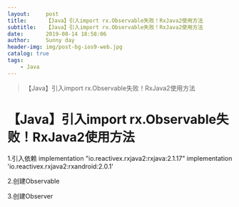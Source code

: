 ```yaml
---
layout:     post
title:      【Java】引入import rx.Observable失败！RxJava2使用方法
subtitle:   【Java】引入import rx.Observable失败！RxJava2使用方法
date:       2019-08-14 18:58:06
author:     Sunny day
header-img: img/post-bg-ios9-web.jpg
catalog: true
tags:
    - Java
---
```


>【Java】引入import rx.Observable失败！RxJava2使用方法

# 【Java】引入import rx.Observable失败！RxJava2使用方法


1.引入依赖
implementation "io.reactivex.rxjava2:rxjava:2.1.17" implementation 'io.reactivex.rxjava2:rxandroid:2.0.1'

2.创建Observable

3.创建Observer
 
